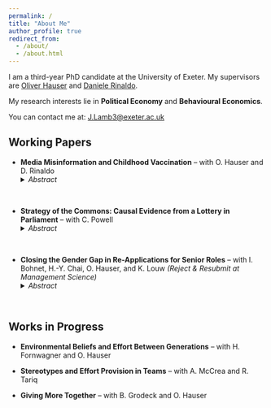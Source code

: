 ```yaml
---
permalink: /
title: "About Me"
author_profile: true
redirect_from: 
  - /about/
  - /about.html
---
```


I am a third-year PhD candidate at the University of Exeter. My supervisors are [Oliver Hauser](https://www.oliverhauser.org/) and [Daniele Rinaldo](https://danielerinaldo.com/).

My research interests lie in **Political Economy** and **Behavioural Economics**.

You can contact me at: J.Lamb3@exeter.ac.uk   

## **Working Papers**

- **Media Misinformation and Childhood Vaccination** – with O. Hauser and D. Rinaldo  
  <details>
    <summary><em>Abstract</em></summary>
    In 1998, The Lancet published an article that erroneously linked the Measles, Mumps, and Rubella (MMR) vaccine to autism. A media scare questioning the safety of the MMR vaccine followed. To analyze the effects of exposure to different reporting during this scare, we exploit exogenous variation in newspaper readership caused by the boycott of The Sun (England’s most widely read newspaper) in Liverpool. Using difference-in-differences and synthetic methods, we find that MMR vaccination rates fell 20% less in Liverpool compared to similar health authorities after the media scare. To analyze the reporting of newspapers around the time of the scare, we train word-embedding models on a corpus of newspaper articles. When compared to the most widely read newspaper in Liverpool after the boycott, The Sun’s reporting was more likely to drive fears about the vaccine, even when fraud surrounding the original Lancet paper became a major news story. In line with the natural language processing analysis, the differences in vaccination rates are largest for cohorts of children due to be vaccinated just after major events in the MMR scandal. 
  </details>
<br>


- **Strategy of the Commons: Causal Evidence from a Lottery in Parliament** – with C. Powell  
  <details>
    <summary><em>Abstract</em></summary>
    We exploit a natural experiment in the UK House of Commons, where MPs submit their names to a ballot to win the opportunity to present and likely debate a bill of their choosing. We assess whether this randomly allocated opportunity leads to better career outcomes for the selected MPs and explore how MPs might exploit winning the Ballot to progress their careers. We find that MPs that win the ballot are 10.7 percentage points (71%) more likely to hold high-ranking jobs 5 years after the ballot, compared to MPs that submitted to the ballot but lost. Using their position in the ballot as an instrument, we provide causal evidence that this is not driven by ballot winners successfully converting bills into laws. Motivated by a simple model of political capital, we analyze the content of the bills using Natural Language Processing methods. We find suggestive evidence that MPs presenting bills less similar to their previous speeches in Parliament are more likely to be young and, conditional on age, are more likely to have a government or opposition job five years later.
  </details>
<br>

- **Closing the Gender Gap in Re-Applications for Senior Roles** – with I. Bohnet, H.-Y. Chai, O. Hauser, and K. Louw _(Reject & Resubmit at Management Science)_  
  <details>
    <summary><em>Abstract</em></summary>
    We study the effects of behaviorally-informed interventions to close the gender gap in re-application rates to senior roles. We randomized 1,386 female and male applicants (“finalists”) who were recently rejected in the final assessment round for a senior role into three conditions: Control, Confidence, and Confidence+Commitment, providing finalists with confidence-boosting information and—for female finalists—indicating the organization’s commitment to increasing gender diversity. Both treatments closed the gender gap in re-application rates. However, the treatments differed in how they achieve this: in the Confidence+Commitment condition, women significantly increased their application rates by nearly 30% (10.9 percentage points), while in the Confidence condition, the gender gap closed because men’s re-application rates were lower. Our results inform future research on interventions to reduce gender gaps and offer a practical solution for organizations aiming to achieve gender parity in leadership.
  </details>
<br>



## **Works in Progress**  

- **Environmental Beliefs and Effort Between Generations** – with H. Fornwagner and O. Hauser  

- **Stereotypes and Effort Provision in Teams** – with A. McCrea and R. Tariq  

- **Giving More Together** – with B. Grodeck and O. Hauser